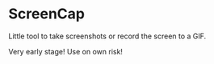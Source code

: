 # ScreenCap
Little tool to take screenshots or record the screen to a GIF.

Very early stage! Use on own risk!
